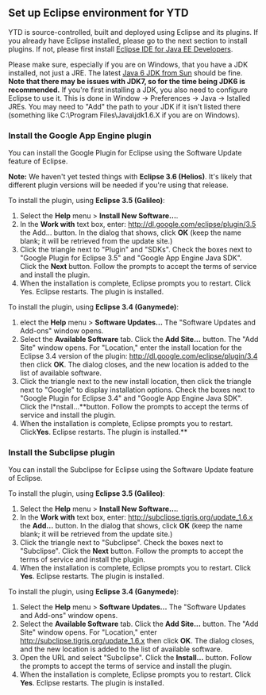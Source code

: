 ## Set up Eclipse environment for YTD ##

YTD is source-controlled, built and deployed using Eclipse and its plugins. If you already have Eclipse installed, please go to the next section to install plugins. If not, please first install [Eclipse IDE for Java EE Developers](http://www.eclipse.org/downloads/).

Please make sure, especially if you are on Windows, that you have a JDK installed, not just a JRE. The latest [Java 6 JDK from Sun](http://www.oracle.com/technetwork/java/javase/downloads/jdk-6u27-download-440405.html) should be fine. **Note that there may be issues with JDK7, so for the time being JDK6 is recommended.** If you're first installing a JDK, you also need to configure Eclipse to use it. This is done in Window -> Preferences -> Java -> Istalled JREs. You may need to "Add" the path to your JDK if it isn't listed there (something like C:\Program Files\Java\jdk1.6.X if you are on Windows).

### Install the Google App Engine plugin ###

You can install the Google Plugin for Eclipse using the Software Update feature of Eclipse.

**Note:** We haven't yet tested things with **Eclipse 3.6 (Helios)**. It's likely that different plugin versions will be needed if you're using that release.

To install the plugin, using **Eclipse 3.5 (Galileo)**:

  1. Select the **Help** menu > **Install New Software...**.
  1. In the **Work with** text box, enter: http://dl.google.com/eclipse/plugin/3.5 the Add... button. In the dialog that shows, click **OK** (keep the name blank; it will be retrieved from the update site.)
  1. Click the triangle next to "Plugin" and "SDKs". Check the boxes next to "Google Plugin for Eclipse 3.5" and "Google App Engine Java SDK". Click the **Next** button. Follow the prompts to accept the terms of service and install the plugin.
  1. When the installation is complete, Eclipse prompts you to restart. Click Yes. Eclipse restarts. The plugin is installed.

To install the plugin, using **Eclipse 3.4 (Ganymede)**:

  1. elect the **Help** menu > **Software Updates...** The "Software Updates and Add-ons" window opens.
  1. Select the **Available Software** tab. Click the **Add Site...** button. The "Add Site" window opens. For "Location," enter the install location for the Eclipse 3.4 version of the plugin: http://dl.google.com/eclipse/plugin/3.4 then click **OK**. The dialog closes, and the new location is added to the list of available software.
  1. Click the triangle next to the new install location, then click the triangle next to "Google" to display installation options. Check the boxes next to "Google Plugin for Eclipse 3.4" and "Google App Engine Java SDK". Click the I\*nstall...**button. Follow the prompts to accept the terms of service and install the plugin.
  1. When the installation is complete, Eclipse prompts you to restart. Click**Yes**. Eclipse restarts. The plugin is installed.**

### Install the Subclipse plugin ###

You can install the Subclipse for Eclipse using the Software Update feature of Eclipse.

To install the plugin, using **Eclipse 3.5 (Galileo)**:

  1. Select the **Help** menu > **Install New Software...**.
  1. In the **Work with** text box, enter: http://subclipse.tigris.org/update_1.6.x the **Add...** button. In the dialog that shows, click **OK** (keep the name blank; it will be retrieved from the update site.)
  1. Click the triangle next to "Subclipse". Check the boxes next to "Subclipse". Click the **Next** button. Follow the prompts to accept the terms of service and install the plugin.
  1. When the installation is complete, Eclipse prompts you to restart. Click **Yes**. Eclipse restarts. The plugin is installed.

To install the plugin, using **Eclipse 3.4 (Ganymede)**:

  1. Select the **Help** menu > **Software Updates...** The "Software Updates and Add-ons" window opens.
  1. Select the **Available Software** tab. Click the **Add Site...** button. The "Add Site" window opens. For "Location," enter http://subclipse.tigris.org/update_1.6.x then click **OK**. The dialog closes, and the new location is added to the list of available software.
  1. Open the URL and select "Subclipse". Click the **Install...** button. Follow the prompts to accept the terms of service and install the plugin.
  1. When the installation is complete, Eclipse prompts you to restart. Click **Yes**. Eclipse restarts. The plugin is installed.